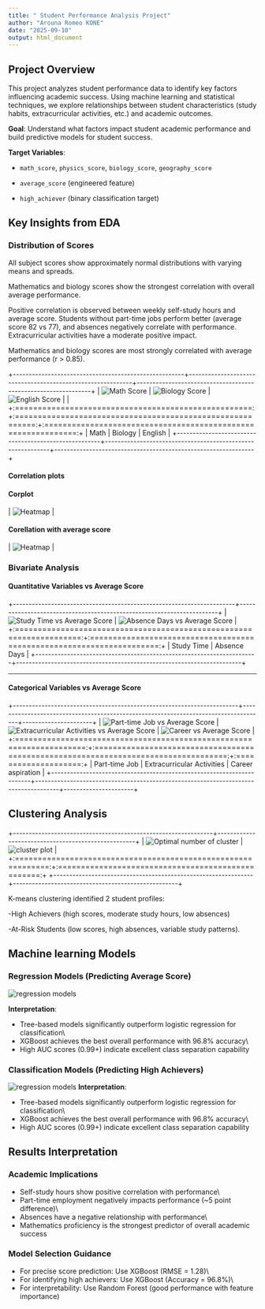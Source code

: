 ```yaml
---
title: " Student Performance Analysis Project"
author: "Arouna Romeo KONE"
date: "2025-09-10"
output: html_document
---
```


## Project Overview

This project analyzes student performance data to identify key factors influencing academic success. Using machine learning and statistical techniques, we explore relationships between student characteristics (study habits, extracurricular activities, etc.) and academic outcomes.

**Goal**: Understand what factors impact student academic performance and build predictive models for student success.

**Target Variables**:

-   `math_score`, `physics_score`, `biology_score`, `geography_score`

-   `average_score` (engineered feature)

-   `high_achiever` (binary classification target)

## Key Insights from EDA

### Distribution of Scores

All subject scores show approximately normal distributions with varying means and spreads.

Mathematics and biology scores show the strongest correlation with overall average performance.

Positive correlation is observed between weekly self-study hours and average score. Students without part-time jobs perform better (average score 82 vs 77), and absences negatively correlate with performance. Extracurricular activities have a moderate positive impact.

Mathematics and biology scores are most strongly correlated with average performance (r \> 0.85).

+------------------------------------------------------+------------------------------------------------------------+---------------------------------------------------------------+
| ![Math Score](Math_score.png) | ![Biology Score](Biology_score.png) | ![English Score](English_score.png) \| |
+:====================================================:+:==========================================================:+:=============================================================:+
| Math                                                 | Biology                                                    | English                                                       |
+------------------------------------------------------+------------------------------------------------------------+---------------------------------------------------------------+

#### Correlation plots

#### Corplot

| ![Heatmap](Corr.png) \|

#### Corellation with average score

| ![Heatmap](corvsavg.png) \|

### Bivariate Analysis

#### Quantitative Variables vs Average Score

+----------------------------------------------------------------------+-----------------------------------------------------------------------+
| ![Study Time vs Average Score](studvsavg.png) | ![Absence Days vs Average Score](absvsavg.png) |
+:====================================================================:+:=====================================================================:+
| Study Time                                                           | Absence Days                                                          |
+----------------------------------------------------------------------+-----------------------------------------------------------------------+

------------------------------------------------------------------------

#### Categorical Variables vs Average Score

+-----------------------------------------------------------------------+-------------------------------------------------------------------------------------+----------------------+
| ![Part-time Job vs Average Score](ptvsavg.png) | ![Extracurricular Activities vs Average Score](extvsavg.png) |    ![Career vs Average Score](carvsavg.png) |
+:=====================================================================:+:===================================================================================:+:====================:+
| Part-time Job                                                         | Extracurricular Activities                                                          | Career aspiration    |
+-----------------------------------------------------------------------+-------------------------------------------------------------------------------------+----------------------+

## Clustering Analysis

+---------------------------------------------------------------+----------------------------------------------------+
| ![Optimal number of cluster](opti.png) | ![cluster plot](clplot.png) |
+:=============================================================:+:==================================================:+
+---------------------------------------------------------------+----------------------------------------------------+

K-means clustering identified 2 student profiles:

-High Achievers (high scores, moderate study hours, low absences)

-At-Risk Students (low scores, high absences, variable study patterns).

## Machine learning Models

### Regression Models (Predicting Average Score)

![regression models](regr.png) 

**Interpretation**:

-   Tree-based models significantly outperform logistic regression for classification\
-   XGBoost achieves the best overall performance with 96.8% accuracy\
-   High AUC scores (0.99+) indicate excellent class separation capability

### Classification Models (Predicting High Achievers)

![regression models](class.png) **Interpretation**:

-   Tree-based models significantly outperform logistic regression for classification\
-   XGBoost achieves the best overall performance with 96.8% accuracy\
-   High AUC scores (0.99+) indicate excellent class separation capability

## Results Interpretation

### Academic Implications

-   Self-study hours show positive correlation with performance\
-   Part-time employment negatively impacts performance (\~5 point difference)\
-   Absences have a negative relationship with performance\
-   Mathematics proficiency is the strongest predictor of overall academic success

### Model Selection Guidance

-   For precise score prediction: Use XGBoost (RMSE = 1.28)\
-   For identifying high achievers: Use XGBoost (Accuracy = 96.8%)\
-   For interpretability: Use Random Forest (good performance with feature importance)

